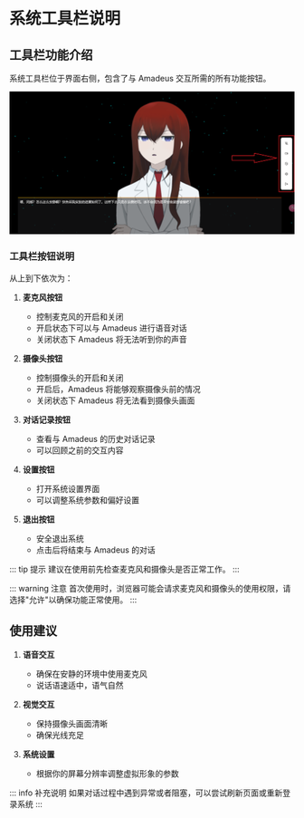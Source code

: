 # 系统工具栏说明

## 工具栏功能介绍

系统工具栏位于界面右侧，包含了与 Amadeus 交互所需的所有功能按钮。

![工具栏界面](./public/images/4.png)

### 工具栏按钮说明

从上到下依次为：

1. **麦克风按钮**
   - 控制麦克风的开启和关闭
   - 开启状态下可以与 Amadeus 进行语音对话
   - 关闭状态下 Amadeus 将无法听到你的声音

2. **摄像头按钮**
   - 控制摄像头的开启和关闭
   - 开启后，Amadeus 将能够观察摄像头前的情况
   - 关闭状态下 Amadeus 将无法看到摄像头画面

3. **对话记录按钮**
   - 查看与 Amadeus 的历史对话记录
   - 可以回顾之前的交互内容

4. **设置按钮**
   - 打开系统设置界面
   - 可以调整系统参数和偏好设置

5. **退出按钮**
   - 安全退出系统
   - 点击后将结束与 Amadeus 的对话

::: tip 提示
建议在使用前先检查麦克风和摄像头是否正常工作。
:::

::: warning 注意
首次使用时，浏览器可能会请求麦克风和摄像头的使用权限，请选择"允许"以确保功能正常使用。
:::

## 使用建议

1. **语音交互**
   - 确保在安静的环境中使用麦克风
   - 说话语速适中，语气自然

2. **视觉交互**
   - 保持摄像头画面清晰
   - 确保光线充足

3. **系统设置**
   - 根据你的屏幕分辨率调整虚拟形象的参数

::: info 补充说明
如果对话过程中遇到异常或者阻塞，可以尝试刷新页面或重新登录系统
:::
